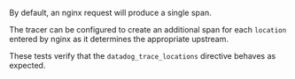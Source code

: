 By default, an nginx request will produce a single span.

The tracer can be configured to create an additional span for each `location`
entered by nginx as it determines the appropriate upstream.

These tests verify that the `datadog_trace_locations` directive behaves as
expected.
